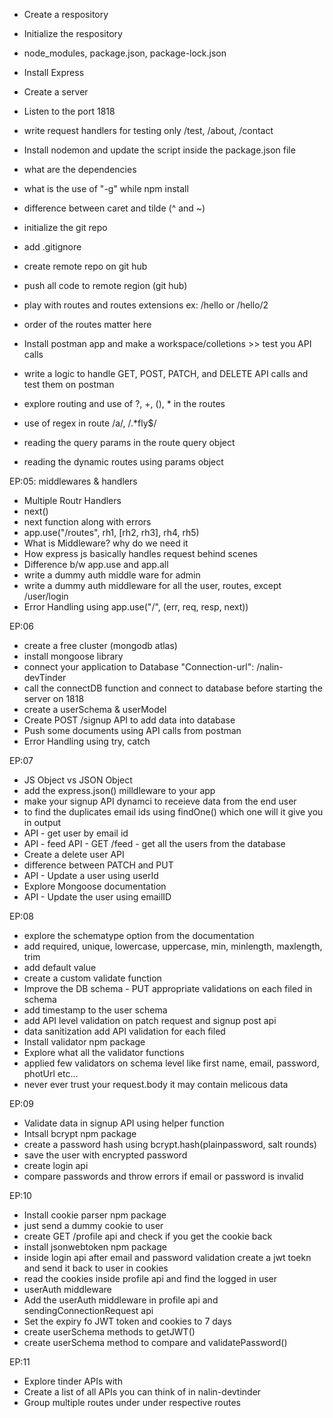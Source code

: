 - Create a respository
- Initialize the respository
- node_modules, package.json, package-lock.json
- Install Express
- Create a server
- Listen to the port 1818
- write request handlers for testing only /test, /about, /contact
- Install nodemon and update the script inside the package.json file
- what are the dependencies
- what is the use of "-g" while npm install
- difference between caret and tilde (^ and ~)


- initialize the git repo
- add .gitignore
- create remote repo on git hub
- push all code to remote region (git hub)
- play with routes and routes extensions ex: /hello  or /hello/2
- order of the routes matter here
- Install postman app and make a workspace/colletions >> test you API calls
- write a logic to handle GET, POST, PATCH, and DELETE API calls and test them on postman
- explore routing and use of ?, +, (), * in the routes
- use of regex in route /a/, /.*fly$/
- reading the query params in the route query object
- reading the dynamic routes using params object

EP:05: middlewares & handlers
- Multiple Routr Handlers
- next()
- next function along with errors
- app.use("/routes", rh1, [rh2, rh3], rh4, rh5)
- What is Middleware? why do we need it
- How express js basically handles request behind scenes
- Difference b/w app.use and app.all
- write a dummy auth middle ware for admin
- write a dummy auth middleware for all the user, routes, except /user/login
- Error Handling using app.use("/", (err, req, resp, next))


EP:06
- create a free cluster (mongodb atlas)
- install mongoose library
- connect your application to Database "Connection-url": /nalin-devTinder
- call the connectDB function and connect  to database before starting the server on 1818
- create a userSchema & userModel
- Create POST /signup  API to add  data into database
- Push some documents using API calls from postman
- Error Handling using try, catch

EP:07
- JS Object vs JSON Object
- add the express.json() milldleware to your app
- make your signup API  dynamci to receieve data from the end user
- to find the duplicates email ids using findOne() which one will it give you in output
- API - get user by email id
- API - feed API - GET /feed - get all the users from  the database
- Create a delete user API
- difference between PATCH and  PUT
- API - Update a user using userId
- Explore Mongoose documentation
- API - Update the user using emailID

EP:08
- explore the schematype option from the documentation
- add required, unique, lowercase, uppercase, min, minlength, maxlength, trim
- add default value
- create a custom validate function
- Improve the DB schema - PUT  appropriate validations on each filed in schema
- add timestamp to the user schema
- add API level validation on patch request and signup post api
- data sanitization add API validation for each filed
- Install validator npm package
- Explore what all the validator functions
- applied few validators on schema level like first name, email, password, photUrl etc...
- never ever trust your request.body it may contain melicous data

EP:09
- Validate data in signup API using helper function
- Intsall bcrypt npm package
- create a password hash using bcrypt.hash(plainpassword, salt rounds)
- save the user with encrypted password
- create login api 
- compare passwords and throw errors if email or password is invalid

EP:10
- Install cookie parser npm package
- just send a dummy cookie to user
- create GET /profile api and check if you get the cookie back 
- install jsonwebtoken npm package
- inside login api after email and password validation create a jwt toekn and send it back to user in cookies
- read the cookies inside profile api and find the logged in user
- userAuth middleware
- Add the userAuth middleware in profile api and sendingConnectionRequest api
- Set the expiry fo JWT token and cookies to 7 days
- create userSchema methods to getJWT()
- create userSchema method to compare and validatePassword()

EP:11
- Explore tinder APIs with
- Create a list of all APIs you can think of in nalin-devtinder
- Group multiple routes under under respective routes